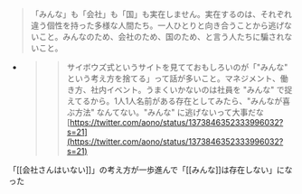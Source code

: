 
> 「みんな」も「会社」も「国」も実在しません。実在するのは、それぞれ違う個性を持った多様な人間たち。一人ひとりと向き合うことから逃げないこと。みんなのため、会社のため、国のため、と言う人たちに騙されないこと。
- > >サイボウズ式というサイトを見てておもしろいのが「"みんな" という考え方を捨てる」って話が多いこと。マネジメント、働き方、社内イベント。うまくいかないのは社員を "みんな" で捉えてるから。1人1人名前がある存在としてみたら、"みんなが喜ぶ方法" なんてない。"みんな" に逃げないって大事だな
[https://twitter.com/aono/status/1373846352333996032?s=21](https://twitter.com/aono/status/1373846352333996032?s=21)

「[[会社さんはいない]]」の考え方が一歩進んで「[[みんな]]は存在しない」になった
